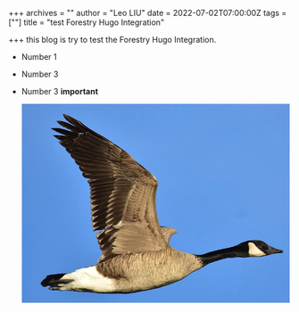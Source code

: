 +++
archives = ""
author = "Leo LIU"
date = 2022-07-02T07:00:00Z
tags = [""]
title = "test Forestry Hugo Integration"

+++
    this blog is try to test the Forestry Hugo Integration.

* Number 1
* Number 3
* Number 3 **important**

  ![](/uploads/canada-goose-original.jpeg)